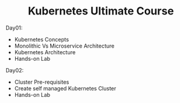 <h1 align="center">
  Kubernetes Ultimate Course
</h1>

Day01:
- Kubernetes Concepts
- Monolithic Vs Microservice Architecture
- Kubernetes Architecture
- Hands-on Lab

Day02:
- Cluster Pre-requisites
- Create self managed Kubernetes Cluster
- Hands-on Lab
